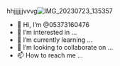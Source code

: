 hhjjjjjjvvvg![IMG_20230723_135357](https://github.com/05373160476/05373160476/assets/139037099/b6729944-fc1b-485a-b85b-5adbfdf85e3e)
- 👋 Hi, I’m @05373160476
- 👀 I’m interested in ...
- 🌱 I’m currently learning ...
- 💞️ I’m looking to collaborate on ...
- 📫 How to reach me ...

<!---
05373160476/05373160476 is a ✨ special ✨ repository because its `README.md` (this file) appears on your GitHub profile.
You can click the Preview link to take a look at your changes.
--->
